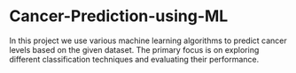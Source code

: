 # Cancer-Prediction-using-ML
In this project we use various machine learning algorithms to predict cancer levels based on the given dataset. The primary focus is on exploring different classification techniques and evaluating their performance.
